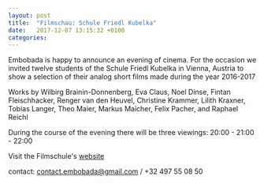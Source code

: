 ```yaml
---
layout: post
title:  "Filmschau: Schule Friedl Kubelka"
date:   2017-12-07 13:15:32 +0100
categories:
---
```

Embobada is happy to announce an evening of cinema. For the occasion we invited twelve students of the Schule Friedl Kubelka in Vienna, Austria to show a selection of their analog short films made during the year 2016-2017

Works by Wilbirg Brainin-Donnenberg, Eva Claus, Noel Dinse, Fintan Fleischhacker, Renger van den Heuvel, Christine Krammer, Lilith Kraxner, Tobias Langer, Theo Maier, Markus Maicher, Felix Pacher, and Raphael Reichl

During the course of the evening there will be three viewings: 20:00 - 21:00 - 22:00

Visit the Filmschule's [website](http://www.schulefriedlkubelka.at/filmschule/)

contact: contact.embobada@gmail.com / +32 497 55 08 50

[jekyll-docs]: https://jekyllrb.com/docs/home
[jekyll-gh]:   https://github.com/jekyll/jekyll
[jekyll-talk]: https://talk.jekyllrb.com/
